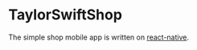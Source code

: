 # TaylorSwiftShop

The simple shop mobile app is written on [react-native].

[react-native]: <https://facebook.github.io/react-native/>
